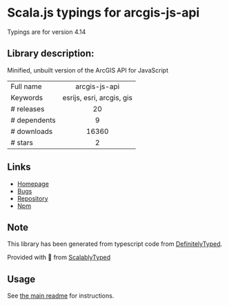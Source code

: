 
# Scala.js typings for arcgis-js-api

Typings are for version 4.14

## Library description:
Minified, unbuilt version of the ArcGIS API for JavaScript

|                    |                 |
| ------------------ | :-------------: |
| Full name          | arcgis-js-api |
| Keywords           | esrijs, esri, arcgis, gis |
| # releases         | 20 |
| # dependents       | 9 |
| # downloads        | 16360 |
| # stars            | 2 |

## Links
- [Homepage](https://developers.arcgis.com/javascript)
- [Bugs](https://github.com/Esri/arcgis-js-api/issues)
- [Repository](https://github.com/Esri/arcgis-js-api)
- [Npm](https://www.npmjs.com/package/arcgis-js-api)
    


## Note
This library has been generated from typescript code from [DefinitelyTyped](https://definitelytyped.org).

Provided with :purple_heart: from [ScalablyTyped](https://github.com/oyvindberg/ScalablyTyped)

## Usage
See [the main readme](../../readme.md) for instructions.



